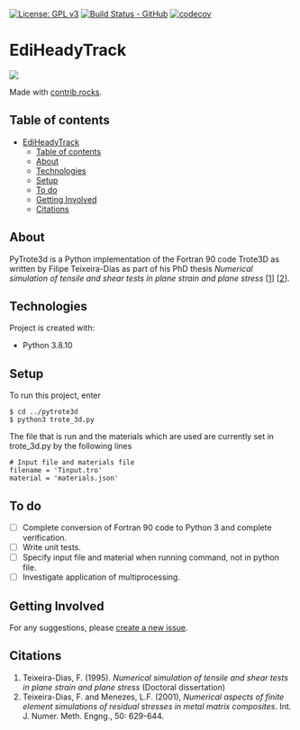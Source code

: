 
[![License: GPL v3](https://img.shields.io/badge/License-GPLv3-blue.svg)](https://www.gnu.org/licenses/gpl-3.0) 
[![Build Status - GitHub](https://github.com/younjames/trote3d/workflows/pytesting/badge.svg)](https://github.com/younjames/trote3d/actions/workflows/pytesting.yml)
[![codecov](https://codecov.io/gh/younjames/trote3d/branch/main/graph/badge.svg?token=FOE3NBS07X)](https://codecov.io/gh/younjames/trote3d)
# EdiHeadyTrack

<a href="https://github.com/younjames/trote3d/graphs/contributors">
  <img src="https://contrib.rocks/image?repo=younjames/trote3d" />
</a>

Made with [contrib.rocks](https://contrib.rocks).

## Table of contents
- [EdiHeadyTrack](#ediheadytrack)
  - [Table of contents](#table-of-contents)
  - [About](#about)
  - [Technologies](#technologies)
  - [Setup](#setup)
  - [To do](#to-do)
  - [Getting Involved](#getting-involved)
  - [Citations](#citations)


## About
PyTrote3d is a Python implementation of the Fortran 90 code Trote3D as written by Filipe Teixeira-Dias as part of his PhD thesis *Numerical simulation of tensile and shear tests in plane strain and plane stress* [[1][1]] [[2][2]].  
	
## Technologies
Project is created with:
* Python 3.8.10
	
## Setup
To run this project, enter

```
$ cd ../pytrote3d
$ python3 trote_3d.py
```

The file that is run and the materials which are used are currently set in trote_3d.py by the following lines

```
# Input file and materials file
filename = 'Tinput.tro'
material = 'materials.json'
```
## To do
- [ ] Complete conversion of Fortran 90 code to Python 3 and complete verification.
- [ ] Write unit tests.
- [ ] Specify input file and material when running command, not in python file.
- [ ] Investigate application of multiprocessing.

## Getting Involved
For any suggestions, please [create a new issue](https://github.com/younjames/trote3d/issues).

## Citations
1. Teixeira-Dias, F. (1995). *Numerical simulation of tensile and shear tests in plane strain and plane stress* (Doctoral dissertation)
2. Teixeira-Dias, F. and Menezes, L.F. (2001), *Numerical aspects of finite element simulations of residual stresses in metal matrix composites*. Int. J. Numer. Meth. Engng., 50: 629-644.


[1]: https://www.researchgate.net/publication/237021517_Numerical_simulation_of_tensile_and_shear_tests_in_plane_strain_and_plane_stress
[2]: https://doi.org/10.1002/1097-0207(20010130)50:3<629::AID-NME41>3.0.CO;2-7


